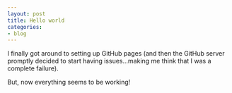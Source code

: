```yaml
---
layout: post
title: Hello world
categories:
- blog
---
```


I finally got around to setting up GitHub pages (and then the GitHub server promptly decided to start having issues...making me think that I was a complete failure).

But, now everything seems to be working!
